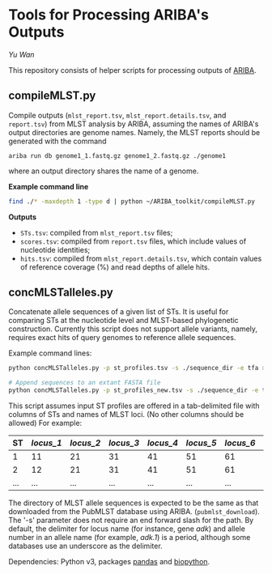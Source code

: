 # Tools for Processing ARIBA's Outputs

*Yu Wan*



This repository consists of helper scripts for processing outputs of [ARIBA](https://github.com/sanger-pathogens/ariba).



## compileMLST.py

Compile outputs (`mlst_report.tsv`, `mlst_report.details.tsv`, and `report.tsv`) from MLST analysis by ARIBA, assuming the names of ARIBA's output directories are genome names. Namely, the MLST reports should be generated with the command 

```
ariba run db genome1_1.fastq.gz genome1_2.fastq.gz ./genome1
```

where an output directory shares the name of a genome.

**Example command line**

```bash
find ./* -maxdepth 1 -type d | python ~/ARIBA_toolkit/compileMLST.py
```

**Outputs**

- `STs.tsv`: compiled from `mlst_report.tsv` files;
- `scores.tsv`: compiled from `report.tsv` files, which include values of nucleotide identities;
- `hits.tsv`: compiled from `mlst_report.details.tsv`, which contain values of reference coverage (%) and read depths of allele hits.



## concMLSTalleles.py

Concatenate allele sequences of a given list of STs. It is useful for comparing STs at the nucleotide
level and MLST-based phylogenetic construction. Currently this script does not support allele variants,
namely, requires exact hits of query genomes to reference allele sequences.

Example command lines:
```bash
python concMLSTalleles.py -p st_profiles.tsv -s ./sequence_dir -e tfa > mlstSeqs.fna

# Append sequences to an extant FASTA file
python concMLSTalleles.py -p st_profiles_new.tsv -s ./sequence_dir -e tfa >> mlstSeqs.fna
```

This script assumes input ST profiles are offered in a tab-delimited file with columns of STs and
names of MLST loci. (No other columns should be allowed) For example:

| ST   | _locus\_1_ | *locus\_2* | *locus\_3* | *locus\_4* | *locus\_5* | *locus\_6* | *locus\_7* |
| ---- | ---------- | ---------- | ---------- | ---------- | ---------- | ---------- | ---------- |
| 1    | 11         | 21         | 31         | 41         | 51         | 61         | 71         |
| 2    | 12         | 21         | 31         | 41         | 51         | 61         | 71         |
| ...  | ...        | ...        | ...        | ...        | ...        | ...        | ...        |

The directory of MLST allele sequences is expected to be the same as that downloaded from the PubMLST
database using ARIBA. (`pubmlst_download`). The '-s' parameter does not require an end forward slash
for the path. By default, the delimiter for locus name (for instance, gene _adk_) and allele number in
an allele name (for example, _adk.1_) is a period, although some databases use an underscore as the
delimiter.

Dependencies: Python v3, packages [pandas](https://pandas.pydata.org/) and [biopython](https://biopython.org/).

